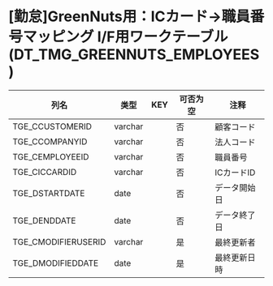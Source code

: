 # [勤怠]GreenNuts用：ICカード→職員番号マッピング I/F用ワークテーブル                             (DT_TMG_GREENNUTS_EMPLOYEES)
| 列名   | 类型   | KEY  | 可否为空 | 注释   |
| ---- | ---- | ---- | ---- | ---- |
|TGE_CCUSTOMERID|varchar||否|顧客コード                                                                                     |
|TGE_CCOMPANYID|varchar||否|法人コード                                                                                     |
|TGE_CEMPLOYEEID|varchar||否|職員番号                                                                                      |
|TGE_CICCARDID|varchar||否|ICカードID                                                                                   |
|TGE_DSTARTDATE|date||否|データ開始日                                                                                    |
|TGE_DENDDATE|date||否|データ終了日                                                                                    |
|TGE_CMODIFIERUSERID|varchar||是|最終更新者                                                                                     |
|TGE_DMODIFIEDDATE|date||是|最終更新日時                                                                                    |
